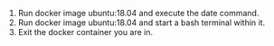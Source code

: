 1. Run docker image ubuntu:18.04 and execute the date command.
2. Run docker image ubuntu:18.04 and start a bash terminal within it.
3. Exit the docker container you are in.